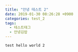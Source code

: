 ```yaml
---
title: "안녕 테스트 2"
date: 2019-01-30 08:26:28 +0900
categories: test_2
tags: 
  - 테스트태그
  - 안녕김밥
---
```

```
test hello world 2
```
